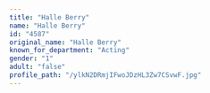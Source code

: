 ```yaml
---
title: "Halle Berry"
name: "Halle Berry"
id: "4587"
original_name: "Halle Berry"
known_for_department: "Acting"
gender: "1"
adult: "false"
profile_path: "/ylkN2DRmjIFwoJDzHL3Zw7CSvwF.jpg"
---
```

